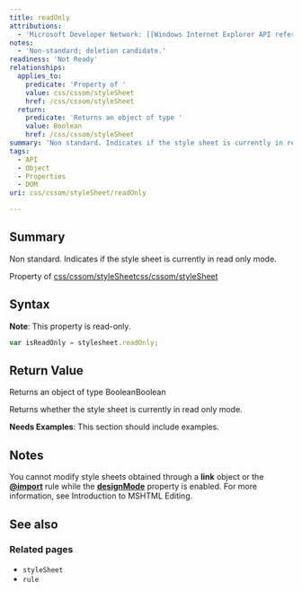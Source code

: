 ```yaml
---
title: readOnly
attributions:
  - 'Microsoft Developer Network: [[Windows Internet Explorer API reference](http://msdn.microsoft.com/en-us/library/ie/hh828809%28v=vs.85%29.aspx) Article]'
notes:
  - 'Non-standard; deletion candidate.'
readiness: 'Not Ready'
relationships:
  applies_to:
    predicate: 'Property of '
    value: css/cssom/styleSheet
    href: /css/cssom/styleSheet
  return:
    predicate: 'Returns an object of type '
    value: Boolean
    href: /css/cssom/styleSheet
summary: 'Non standard. Indicates if the style sheet is currently in read only mode.'
tags:
  - API
  - Object
  - Properties
  - DOM
uri: css/cssom/styleSheet/readOnly

---
```

## Summary

Non standard. Indicates if the style sheet is currently in read only mode.

Property of [css/cssom/styleSheet](/css/cssom/styleSheet)[css/cssom/styleSheet](/css/cssom/styleSheet)

## Syntax

**Note**: This property is read-only.

``` js
var isReadOnly = stylesheet.readOnly;
```

## Return Value

Returns an object of type BooleanBoolean

Returns whether the style sheet is currently in read only mode.

**Needs Examples**: This section should include examples.

## Notes

You cannot modify style sheets obtained through a **link** object or the [**@import**](/css/atrules/@import) rule while the [**designMode**](/dom/Document/designMode) property is enabled. For more information, see Introduction to MSHTML Editing.

## See also

### Related pages

-   `styleSheet`
-   `rule`
